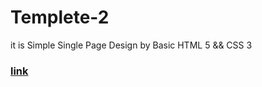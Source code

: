 # Templete-2

it is Simple Single Page Design by Basic HTML 5 &amp;&amp; CSS 3

### [link](https://keroloslotfy.github.com/Templete-2)
